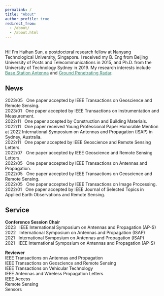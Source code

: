 ```yaml
---
permalink: /
title: "About"
author_profile: true
redirect_from: 
  - /about/
  - /about.html
---
```


<br>
Hi! I'm Haihan Sun, a postdoctoral research fellow at Nanyang Technological University, Singapore. I received my B. Eng from Beijing University of Posts and Telecommunications in 2015, and Ph.D. from the University of Technology Sydney in 2019. My research interests include <a href="https://haihan-sun.github.io/BSA/"  style="color:#35866F">Base Station Antenna</a> and <a href="https://haihan-sun.github.io/GPR/"  style="color:#35866F"> Ground Penetrating Radar</a>. 

News
------
2023/05  &nbsp;&nbsp;One paper accepted by IEEE Transactions on Geoscience and Remote Sensing. <br>
2023/01  &nbsp;&nbsp;One paper accepted by IEEE Transactions on Instrumentation and Measurement. <br>
2022/11  &nbsp;&nbsp;One paper accepted by Construction and Building Materials. <br>
2022/11  &nbsp;&nbsp;One paper received Young Professional Paper Honorable Mention at 2022 International Symposium on Antennas and Propagation (ISAP) in Sydney, Australia.  <br>
2022/11  &nbsp;&nbsp;One paper accepted by IEEE Geoscience and Remote Sensing Letters. <br>
2022/07  &nbsp;&nbsp;One paper accepted by IEEE Geoscience and Remote Sensing Letters. <br>
2022/05  &nbsp;&nbsp;One paper accepted by IEEE Transactions on Antennas and Propagation.  <br>
2022/05  &nbsp;&nbsp;One paper accepted by IEEE Transactions on Geoscience and Remote Sensing.  <br>
2022/05  &nbsp;&nbsp;One paper accepted by IEEE Transactions on Image Processing.  <br>
2022/01  &nbsp;&nbsp;One paper accepted by IEEE Journal of Selected Topics in Applied Earth Observations and Remote Sensing.

Service
------
<p><b>Conference Session Chair</b> <br>
2023  &nbsp;&nbsp;IEEE International Symposium on Antennas and Propagation (AP-S)<br>
2022  &nbsp;&nbsp;International Symposium on Antennas and Propagation (ISAP) <br>
2021  &nbsp;&nbsp;International Symposium on Antennas and Propagation (ISAP) <br>
2021  &nbsp;&nbsp;IEEE International Symposium on Antennas and Propagation (AP-S)<br>
</p>
                                
<p><b>Reviewer</b> <br>
IEEE Transactions on Antennas and Propagation <br>
IEEE Transactions on Geoscience and Remote Sensing <br>
IEEE Transactions on Vehicular Technology <br>
IEEE Antennas and Wireless Propagation Letters <br>
IEEE Access <br>								          
Remote Sensing <br>
Sensors <br>
</p>
